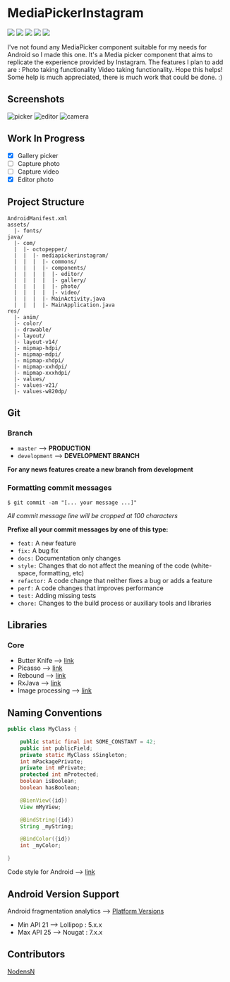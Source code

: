 # MediaPickerInstagram

[![](https://img.shields.io/badge/platform-android-orange.svg)](https://developer.android.com)
[![](https://img.shields.io/badge/min%20SDK-21-red.svg)](http://developer.android.com/about/dashboards/index.html)
[![](https://img.shields.io/badge/license-Apache%202-blue.svg)](https://github.com/NodensN/MediaPickerInstagram/blob/master/LICENSE)
[![](https://www.bitrise.io/app/a75cb334c78a65a1.svg?token=iegzE5D55LP0tjg3OvaQFA&branch=master)](https://www.bitrise.io/app/a75cb334c78a65a1)
[![](https://img.shields.io/badge/Android%20Arsenal-MediaPickerInstagram-brightgreen.svg)](https://android-arsenal.com/details/1/4826)

I've not found any MediaPicker component suitable for my needs for Android so I made this one.
It's a Media picker component that aims to replicate the experience provided by Instagram.
The features I plan to add are : Photo taking functionality Video taking functionality.
Hope this helps! Some help is much appreciated, there is much work that could be done. :)

## Screenshots

![picker](https://cloud.githubusercontent.com/assets/10350755/20828571/78467e0e-b878-11e6-9117-dfabb9dc0b90.png)
![editor](https://cloud.githubusercontent.com/assets/10350755/20828570/783bade4-b878-11e6-9c4a-daba7c20dc94.png)
![camera](https://cloud.githubusercontent.com/assets/10350755/20828569/77a3f6ca-b878-11e6-9420-8d5d0d84a9ed.png)

## Work In Progress

- [X] Gallery picker
- [ ] Capture photo
- [ ] Capture video
- [X] Editor photo

## Project Structure
```
AndroidManifest.xml
assets/
  |- fonts/
java/
  |- com/
  |  |- octopepper/
  |  |  |- mediapickerinstagram/
  |  |  |  |- commons/
  |  |  |  |- components/
  |  |  |  |  |- editor/
  |  |  |  |  |- gallery/
  |  |  |  |  |- photo/
  |  |  |  |  |- video/
  |  |  |  |- MainActivity.java
  |  |  |  |- MainApplication.java
res/
  |- anim/
  |- color/
  |- drawable/
  |- layout/
  |- layout-v14/
  |- mipmap-hdpi/
  |- mipmap-mdpi/
  |- mipmap-xhdpi/
  |- mipmap-xxhdpi/
  |- mipmap-xxxhdpi/
  |- values/
  |- values-v21/
  |- values-w820dp/
```

## Git
### Branch
* `master` --> **PRODUCTION**
* `development` --> **DEVELOPMENT BRANCH**

**For any news features create a new branch from development**

### Formatting commit messages
```
$ git commit -am "[... your message ...]"
```
*All commit message line will be cropped at 100 characters*

**Prefixe all your commit messages by one of this type:**
* `feat:`     A new feature
* `fix:`      A bug fix
* `docs:`     Documentation only changes
* `style:`    Changes that do not affect the meaning of the code (white-space, formatting, etc)
* `refactor:` A code change that neither fixes a bug or adds a feature
* `perf:`     A code changes that improves performance
* `test:`     Adding missing tests
* `chore:`    Changes to the build process or auxiliary tools and libraries

## Libraries
### Core
* Butter Knife --> [link](http://jakewharton.github.io/butterknife/)
* Picasso --> [link](http://square.github.io/picasso/)
* Rebound --> [link](http://facebook.github.io/rebound/)
* RxJava --> [link](https://github.com/ReactiveX/RxJava)
* Image processing --> [link](https://github.com/Zomato/AndroidPhotoFilters)

## Naming Conventions
```java
public class MyClass {

    public static final int SOME_CONSTANT = 42;
    public int publicField;
    private static MyClass sSingleton;
    int mPackagePrivate;
    private int mPrivate;
    protected int mProtected;
    boolean isBoolean;
    boolean hasBoolean;

    @BienView({id})
    View mMyView;

    @BindString({id})
    String _myString;

    @BindColor({id})
    int _myColor;

}
```

Code style for Android --> [link](http://source.android.com/source/code-style.html)

## Android Version Support
Android fragmentation analytics --> [Platform Versions](http://developer.android.com/about/dashboards/index.html#Platform)

* Min API 21 --> Lollipop : 5.x.x
* Max API 25 --> Nougat : 7.x.x

## Contributors
[NodensN](https://twitter.com/Guillaume_Mas)

